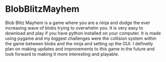 # BlobBlitzMayhem
Blob Blitz Mayhem is a game where you are a ninja and dodge the ever increasing wave of blobs trying to overwhelm you. It is very easy to download and play if you have python installed on your computer. It is made using pygame and my biggest challenges were the collision system within the game between blobs and the ninja and setting up the GUI. 
I definetly plan on making updates and improvements to this game in the future and look forward to making it more interesting and playable.
